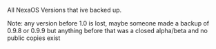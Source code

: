All NexaOS Versions that ive backed up.

Note: any version before 1.0 is lost, maybe someone made a backup of 0.9.8 or 0.9.9 but anything before that was a closed alpha/beta and no public copies exist

